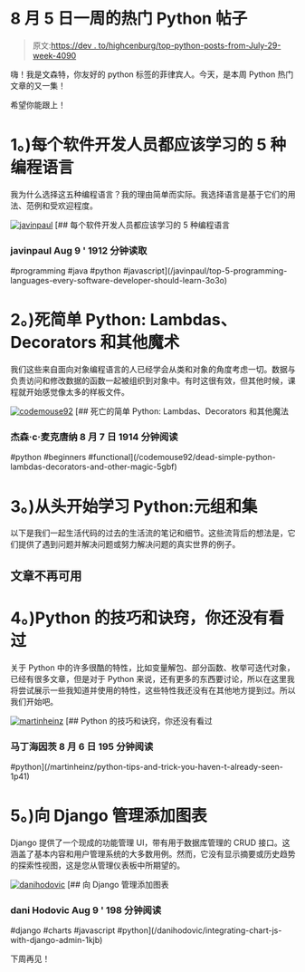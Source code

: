 # 8 月 5 日一周的热门 Python 帖子

> 原文:[https://dev . to/highcenburg/top-python-posts-from-July-29-week-4090](https://dev.to/highcenburg/top-python-posts-from-july-29-week-4090)

嗨！我是文森特，你友好的 python 标签的菲律宾人。今天，是本周 Python 热门文章的又一集！

希望你能跟上！

# [](#1-top-5-programming-languages-every-software-developer-should-learn)1。)每个软件开发人员都应该学习的 5 种编程语言

我为什么选择这五种编程语言？我的理由简单而实际。我选择语言是基于它们的用法、范例和受欢迎程度。

[![javinpaul](../Images/dce732b87d01453549aad7485711f747.png)](/javinpaul) [## 每个软件开发人员都应该学习的 5 种编程语言

### javinpaul Aug 9 ' 1912 分钟读取

#programming #java #python #javascript](/javinpaul/top-5-programming-languages-every-software-developer-should-learn-3o3o)

# [](#2-dead-simple-python-lambdas-decorators-and-other-magic)2。)死简单 Python: Lambdas、Decorators 和其他魔术

我们这些来自面向对象编程语言的人已经学会从类和对象的角度考虑一切。数据与负责访问和修改数据的函数一起被组织到对象中。有时这很有效，但其他时候，课程就开始感觉像太多的样板文件。

[![codemouse92](../Images/9afd59b5ed8d901d7cc121d9ef83c518.png)](/codemouse92) [## 死亡的简单 Python: Lambdas、Decorators 和其他魔法

### 杰森·c·麦克唐纳 8 月 7 日 1914 分钟阅读

#python #beginners #functional](/codemouse92/dead-simple-python-lambdas-decorators-and-other-magic-5gbf)

# [](#3-learning-python-from-scratch-tuples-and-sets)3。)从头开始学习 Python:元组和集

以下是我们一起生活代码的过去的生活流的笔记和细节。这些流背后的想法是，它们提供了遇到问题并解决问题或努力解决问题的真实世界的例子。

## 文章不再可用

# [](#4-python-tips-and-trick-you-havent-already-seen)4。)Python 的技巧和诀窍，你还没有看过

关于 Python 中的许多很酷的特性，比如变量解包、部分函数、枚举可迭代对象，已经有很多文章，但是对于 Python 来说，还有更多的东西要讨论，所以在这里我将尝试展示一些我知道并使用的特性，这些特性我还没有在其他地方提到过。所以我们开始吧。

[![martinheinz](../Images/db4b62bb68f57c150b216d880433dcaf.png)](/martinheinz) [## Python 的技巧和诀窍，你还没有看过

### 马丁海因茨 8 月 6 日 195 分钟阅读

#python](/martinheinz/python-tips-and-trick-you-haven-t-already-seen-1p41)

# [](#5-adding-charts-to-django-admin)5。)向 Django 管理添加图表

Django 提供了一个现成的功能管理 UI，带有用于数据库管理的 CRUD 接口。这涵盖了基本内容和用户管理系统的大多数用例。然而，它没有显示摘要或历史趋势的探索性视图，这是您从管理仪表板中所期望的。

[![danihodovic](../Images/7c41ceb07877bbcae7b9fc574d53fab1.png)](/danihodovic) [## 向 Django 管理添加图表

### dani Hodovic Aug 9 ' 198 分钟阅读

#django #charts #javascript #python](/danihodovic/integrating-chart-js-with-django-admin-1kjb)

下周再见！